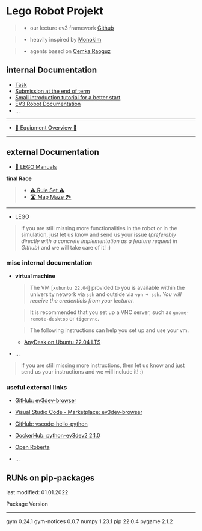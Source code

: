 # Lego Robot Projekt

> * our lecture ev3 framework [Github](https://github.com/DevArchitectMaster/reinforcement_learning_ev3_framework_student)   

> * heavily inspired by [Monokim](https://github.com/monokim/framework_tutorial)   

> * agents based on [Cemka Raoguz](https://github.com/cemkaraoguz/reinforcement-learning-an-introduction-second-edition/tree/main/IRL)


## internal Documentation

* [Task](docs/task.md)
* [Submission at the end of term](docs/submission.md)
* [Small introduction tutorial for a better start](docs/tutorial.md)
* [EV3 Robot Documentation](docs/EV3.md)
* ...
---
* [🚧 Equipment Overview 🤖](docs/equipment/overview.md)   
---

## external Documentation

* [🧩 LEGO Manuals](docs/lego/overview.md)

**final Race**
> * [⚠️ Rule Set ⚠️](docs/final_race/rule_set/readme.md)   
> * [🛣️ Map Maze 🏞](docs/final_race/map_maze/overview.md)   
---
* [LEGO](docs/lego/)
> If you are still missing more functionalities in the robot or in the simulation, just let us know and send us your issue (_preferably directly with a concrete implementation as a feature request in Github_) and we will take care of it! :)

### misc internal documentation

* __virtual machine__
  > The VM [```xubuntu 22.04```] provided to you is available within the university network via ```ssh``` and outside via ```vpn + ssh```. _You will receive the credentials from your lecturer._

  > It is recommended that you set up a VNC server, such as ```gnome-remote-desktop``` or ```tigervnc```.

  > The following instructions can help you set up and use your vm.

  * [AnyDesk on Ubuntu 22.04 LTS](docs/misc/AnyDesk%20on%20Ubuntu%2022.04%20LTS.md)
* ...
> If you are still missing more instructions, then let us know and just send us your instructions and we will include it! :)

### useful external links

* [GitHub: ev3dev-browser](https://github.com/ev3dev/vscode-ev3dev-browser)
* [Visual Studio Code - Marketplace: ev3dev-browser](https://marketplace.visualstudio.com/items?itemName=ev3dev.ev3dev-browser)

* [GitHub: vscode-hello-python ](https://github.com/ev3dev/vscode-hello-python)

* [DockerHub: python-ev3dev2 2.1.0](https://pypi.org/project/python-ev3dev2/)

* [Open Roberta](https://lab.open-roberta.org/)

* ...


## RUNs on pip-packages
last modified: 01.01.2022

Package         Version
--------------- -------
gym             0.24.1
gym-notices     0.0.7
numpy           1.23.1
pip             22.0.4
pygame          2.1.2
